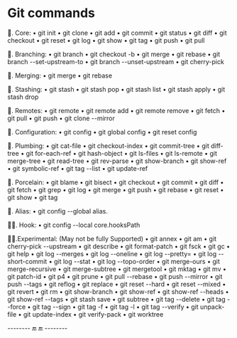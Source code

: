 # Git commands

⿡. Core:
•    git init
•    git clone
•    git add
•    git commit
•    git status
•    git diff
•    git checkout
•    git reset
•    git log
•    git show
•    git tag
•    git push
•    git pull

⿢. Branching:
•    git branch
•    git checkout -b
•    git merge
•    git rebase
•    git branch --set-upstream-to
•    git branch --unset-upstream
•    git cherry-pick

⿣. Merging:
•    git merge
•    git rebase

⿤. Stashing:
•    git stash
•    git stash pop
•    git stash list
•    git stash apply
•    git stash drop

⿥. Remotes:
•    git remote
•    git remote add
•    git remote remove
•    git fetch
•    git pull
•    git push
•    git clone --mirror

⿦. Configuration:
•    git config
•    git global config
•    git reset config

⿧. Plumbing:
•    git cat-file
•    git checkout-index
•    git commit-tree
•    git diff-tree
•    git for-each-ref
•    git hash-object
•    git ls-files
•    git ls-remote
•    git merge-tree
•    git read-tree
•    git rev-parse
•    git show-branch
•    git show-ref
•    git symbolic-ref
•    git tag --list
•    git update-ref

⿨. Porcelain:
•    git blame
•    git bisect
•    git checkout
•    git commit
•    git diff
•    git fetch
•    git grep
•    git log
•    git merge
•    git push
•    git rebase
•    git reset
•    git show
•    git tag

⿩. Alias:
•    git config --global alias.<alias> <command>

⿡⿠. Hook:
•    git config --local core.hooksPath <path>

⿡⿡.Experimental: (May not be fully Supported)
•    git annex
•    git am
•    git cherry-pick --upstream
•    git describe
•    git format-patch
•    git fsck
•    git gc
•    git help
•    git log --merges
•    git log --oneline
•    git log --pretty=
•    git log --short-commit
•    git log --stat
•    git log --topo-order
•    git merge-ours
•    git merge-recursive
•    git merge-subtree
•    git mergetool
•    git mktag
•    git mv
•    git patch-id
•    git p4
•    git prune
•    git pull --rebase
•    git push --mirror
•    git push --tags
•    git reflog
•    git replace
•    git reset --hard
•    git reset --mixed
•    git revert
•    git rm
•    git show-branch
•    git show-ref
•    git show-ref --heads
•    git show-ref --tags
•    git stash save
•    git subtree
•    git tag --delete
•    git tag --force
•    git tag --sign
•    git tag -f
•    git tag -l
•    git tag --verify
•    git unpack-file
•    git update-index
•    git verify-pack
•    git worktree

--------  🔚 🔚 --------


